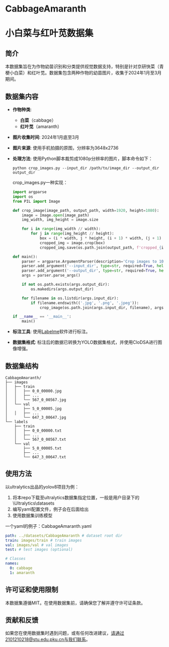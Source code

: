 # CabbageAmaranth

# 小白菜与红叶苋数据集

## 简介

本数据集旨在为作物幼苗识别和分类提供视觉数据支持，特别是针对京研快菜（青梗小白菜）和红叶苋。数据集包含两种作物的幼苗图片，收集于2024年1月至3月期间。

## 数据集内容

- **作物种类**:

  - **白菜**（cabbage）
  - **红叶苋**（amaranth）
- **图片收集时间**: 2024年1月底至3月
- **图片来源**: 使用手机拍摄的原图，分辨率为3648x2736
- **处理方法**: 使用Python脚本裁剪成1080p分辨率的图片，脚本命令如下：

  ```
  python crop_images.py --input_dir /path/to/image_dir --output_dir output_dir
  ```

  crop_images.py一种实现：

  ```python
  import argparse
  import os
  from PIL import Image

  def crop_image(image_path, output_path, width=1920, height=1080):
      image = Image.open(image_path)
      img_width, img_height = image.size

      for i in range(img_width // width):
          for j in range(img_height // height):
              box = (i * width, j * height, (i + 1) * width, (j + 1) * height)
              cropped_img = image.crop(box)
              cropped_img.save(os.path.join(output_path, f'cropped_{i}_{j}_{os.path.basename(image_path)}'))

  def main():
      parser = argparse.ArgumentParser(description='Crop images to 1080p.')
      parser.add_argument('--input_dir', type=str, required=True, help='Directory of images to be cropped.')
      parser.add_argument('--output_dir', type=str, required=True, help='Directory to save cropped images.')
      args = parser.parse_args()

      if not os.path.exists(args.output_dir):
          os.makedirs(args.output_dir)

      for filename in os.listdir(args.input_dir):
          if filename.endswith(('.jpg', '.png', '.jpeg')):
              crop_image(os.path.join(args.input_dir, filename), args.output_dir)

  if __name__ == '__main__':
      main()

  ```
- **标注工具**: 使用[Labelme](https://github.com/wkentaro/labelme)软件进行标注。
- **数据集格式**: 标注后的数据已转换为YOLO数据集格式，并使用CloDSA进行图像增强。

## 数据集结构

```
CabbageAmaranth/
├── images
│   ├── train
│   │   ├── 0_0_00000.jpg
│   │   ├── ...
│   │   └── 567_0_00567.jpg
│   └── val
│       ├── 5_0_00005.jpg
│   │   ├── ...
│       └── 647_3_00647.jpg
└── labels
    ├── train
    │   ├── 0_0_00000.txt
    │   ├── ...
    │   └── 567_0_00567.txt
    └── val
        ├── 5_0_00005.txt
        ├── ...
        └── 647_3_00647.txt
```

## 使用方法

以ultralytics出品的yolov8项目为例：

1. 将本repo下载至ultralytics数据集指定位置，一般是用户目录下的\Ultralytics\datasets
2. 编写yaml配置文件，例子会在后面给出
3. 使用数据集训练模型

一个yaml的例子：CabbageAmaranth.yaml

```yaml
path: ../datasets/CabbageAmaranth # dataset root dir
train: images/train # train images
val: images/val # val images
test: # test images (optional)

# Classes
names:
  0: cabbage
  1: amaranth
```

## 许可证和使用限制

本数据集遵循MIT。在使用数据集前，请确保您了解并遵守许可证条款。

## 贡献和反馈

如果您在使用数据集时遇到问题，或有任何改进建议，请通过2101210218@stu.edu.pku.cn与我们联系。
